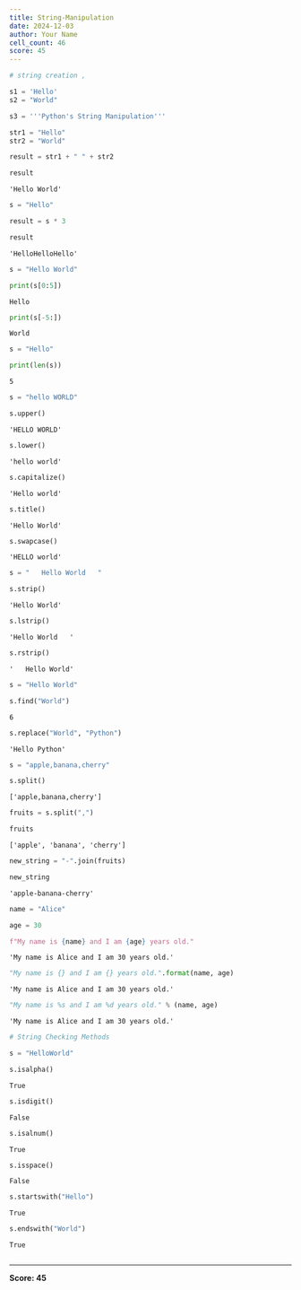 ```yaml
---
title: String-Manipulation
date: 2024-12-03
author: Your Name
cell_count: 46
score: 45
---
```


```python
# string creation ,

s1 = 'Hello'
s2 = "World"
```


```python
s3 = '''Python's String Manipulation'''
```


```python
str1 = "Hello"
str2 = "World"
```


```python
result = str1 + " " + str2
```


```python
result
```




    'Hello World'




```python
s = "Hello"
```


```python
result = s * 3
```


```python
result
```




    'HelloHelloHello'




```python
s = "Hello World"
```


```python
print(s[0:5]) 
```

    Hello



```python
print(s[-5:]) 
```

    World



```python
s = "Hello"
```


```python
print(len(s)) 
```

    5



```python
s = "hello WORLD"
```


```python
s.upper()
```




    'HELLO WORLD'




```python
s.lower()
```




    'hello world'




```python
s.capitalize()
```




    'Hello world'




```python
s.title()
```




    'Hello World'




```python
s.swapcase()
```




    'HELLO world'




```python
s = "   Hello World   "
```


```python
s.strip()
```




    'Hello World'




```python
s.lstrip()
```




    'Hello World   '




```python
s.rstrip()
```




    '   Hello World'




```python
s = "Hello World"
```


```python
s.find("World")
```




    6




```python
s.replace("World", "Python")
```




    'Hello Python'




```python
s = "apple,banana,cherry"
```


```python
s.split()
```




    ['apple,banana,cherry']




```python
fruits = s.split(",")
```


```python
fruits
```




    ['apple', 'banana', 'cherry']




```python
new_string = "-".join(fruits)
```


```python
new_string
```




    'apple-banana-cherry'




```python
name = "Alice"
```


```python
age = 30
```


```python
f"My name is {name} and I am {age} years old."
```




    'My name is Alice and I am 30 years old.'




```python
"My name is {} and I am {} years old.".format(name, age)
```




    'My name is Alice and I am 30 years old.'




```python
"My name is %s and I am %d years old." % (name, age)
```




    'My name is Alice and I am 30 years old.'




```python
# String Checking Methods
```


```python
s = "HelloWorld"
```


```python
s.isalpha()
```




    True




```python
s.isdigit()
```




    False




```python
s.isalnum()
```




    True




```python
s.isspace()
```




    False




```python
s.startswith("Hello")
```




    True




```python
s.endswith("World")
```




    True




```python

```


---
**Score: 45**
